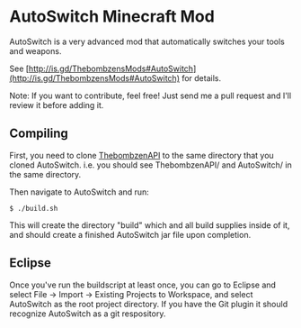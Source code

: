 # AutoSwitch Minecraft Mod #

AutoSwitch is a very advanced mod that automatically switches your tools and weapons.

See [http://is.gd/ThebombzensMods#AutoSwitch](http://is.gd/ThebombzensMods#AutoSwitch) for details.

Note: If you want to contribute, feel free! Just send me a pull request and I'll review it before adding it.

## Compiling ##

First, you need to clone [ThebombzenAPI](https://github.com/thebombzen/ThebombzenAPI) to the same directory that you cloned AutoSwitch. i.e. you should see ThebombzenAPI/ and AutoSwitch/ in the same directory.

Then navigate to AutoSwitch and run:

	$ ./build.sh

This will create the directory "build" which and all build supplies inside of it, and should create a finished AutoSwitch jar file upon completion.

## Eclipse ##

Once you've run the buildscript at least once, you can go to Eclipse and select File -> Import -> Existing Projects to Workspace, and select AutoSwitch as the root project directory. If you have the Git plugin it should recognize AutoSwitch as a git respository.

